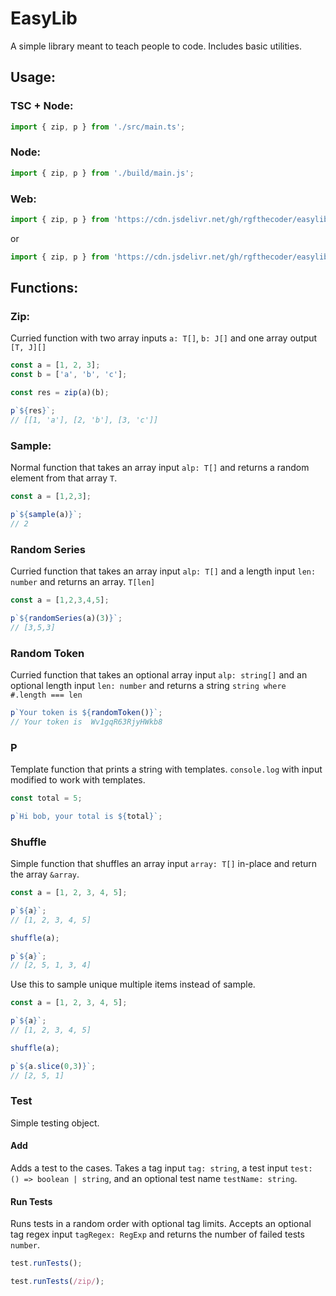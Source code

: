 # EasyLib

A simple library meant to teach people to code. Includes basic utilities.

## Usage:

### TSC + Node:
```ts
import { zip, p } from './src/main.ts';
```

### Node:
```js
import { zip, p } from './build/main.js';
```

### Web:
```js
import { zip, p } from 'https://cdn.jsdelivr.net/gh/rgfthecoder/easylib/build/main.min.js'; // Minified source
```
or

```js
import { zip, p } from 'https://cdn.jsdelivr.net/gh/rgfthecoder/easylib/build/main.js'; // Raw source
```

## Functions:

### Zip:

Curried function with two array inputs `a: T[]`, `b: J[]` and one array output `[T, J][]`
```js
const a = [1, 2, 3];
const b = ['a', 'b', 'c'];

const res = zip(a)(b);

p`${res}`;
// [[1, 'a'], [2, 'b'], [3, 'c']]
```

### Sample:

Normal function that takes an array input `alp: T[]` and returns a random element from that array `T`.
```js
const a = [1,2,3];

p`${sample(a)}`;
// 2
```

### Random Series

Curried function that takes an array input `alp: T[]` and a length input `len: number` and returns an array. `T[len]`
```js
const a = [1,2,3,4,5];

p`${randomSeries(a)(3)}`;
// [3,5,3]
```

### Random Token

Curried function that takes an optional array input `alp: string[]` and an optional length input `len: number` and returns a string `string where #.length === len`
```js
p`Your token is ${randomToken()}`;
// Your token is  Wv1gqR63RjyHWkb8
```

### P

Template function that prints a string with templates. `console.log` with input modified to work with templates.
```js
const total = 5;

p`Hi bob, your total is ${total}`;
```

### Shuffle

Simple function that shuffles an array input `array: T[]` in-place and return the array `&array`. 
```js
const a = [1, 2, 3, 4, 5];

p`${a}`;
// [1, 2, 3, 4, 5]

shuffle(a);

p`${a}`;
// [2, 5, 1, 3, 4]
```
Use this to sample unique multiple items instead of sample.
```js
const a = [1, 2, 3, 4, 5];

p`${a}`;
// [1, 2, 3, 4, 5]

shuffle(a);

p`${a.slice(0,3)}`;
// [2, 5, 1]
```

### Test

Simple testing object.

#### Add
Adds a test to the cases. Takes a tag input `tag: string`, a test input `test: () => boolean | string`, and an optional test name `testName: string`.

#### Run Tests
Runs tests in a random order with optional tag limits. Accepts an optional tag regex input `tagRegex: RegExp` and returns the number of failed tests `number`.
```js
test.runTests();
```
```js
test.runTests(/zip/);
```